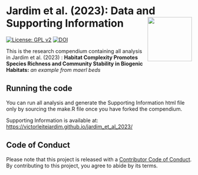 
<!-- README.md is generated from README.Rmd. Please edit that file -->

# Jardim et al. (2023): Data and Supporting Information <img src="man/figures/package-sticker.png" align="right" style="float:right; height:120px;"/>

<!-- badges: start -->

[![License: GPL
v2](https://img.shields.io/badge/License-GPL%20v2-blue.svg)](https://www.gnu.org/licenses/old-licenses/gpl-2.0.en.html)
[![DOI](https://zenodo.org/badge/642039635.svg)](https://zenodo.org/badge/latestdoi/642039635)

<!-- badges: end -->

This is the research compendium containing all analysis in Jardim et
al. (2023) : **Habitat Complexity Promotes Species Richness and
Community Stability in Biogenic Habitats:** *an example from maerl beds*

## Running the code

You can run all analysis and generate the Supporting Information html
file only by sourcing the make.R file once you have forked the
compendium.

Supporting Information is available at:
<https://victorleitejardim.github.io/jardim_et_al_2023/>

## Code of Conduct

Please note that this project is released with a [Contributor Code of
Conduct](https://contributor-covenant.org/version/2/0/CODE_OF_CONDUCT.html).
By contributing to this project, you agree to abide by its terms.
